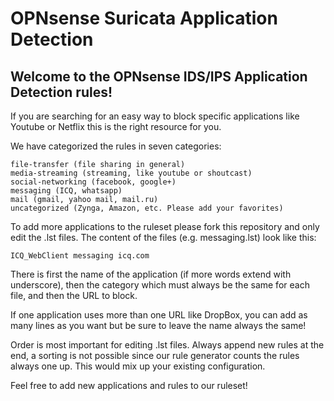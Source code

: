 # OPNsense Suricata Application Detection

## Welcome to the OPNsense IDS/IPS Application Detection rules!

If you are searching for an easy way to block specific applications like Youtube or Netflix this is the right resource for you.

We have categorized the rules in seven categories:

```
file-transfer (file sharing in general)
media-streaming (streaming, like youtube or shoutcast)
social-networking (facebook, google+)
messaging (ICQ, whatsapp)
mail (gmail, yahoo mail, mail.ru)
uncategorized (Zynga, Amazon, etc. Please add your favorites)
```

To add more applications to the ruleset please fork this repository and only edit the .lst files.
The content of the files (e.g. messaging.lst) look like this:

```
ICQ_WebClient messaging icq.com
```

There is first the name of the application (if more words extend with underscore),
then the category which must always be the same for each file, and then the URL to block.

If one application uses more than one URL like DropBox, you can add as many lines as you
want but be sure to leave the name always the same!

Order is most important for editing .lst files. Always append new rules at the end,
a sorting is not possible since our rule generator counts the rules always one up. 
This would mix up your existing configuration. 

Feel free to add new applications and rules to our ruleset!


